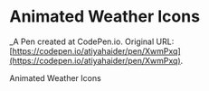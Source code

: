 # Animated Weather Icons
 _A Pen created at CodePen.io. Original URL: [https://codepen.io/atiyahaider/pen/XwmPxq](https://codepen.io/atiyahaider/pen/XwmPxq).

 Animated Weather Icons